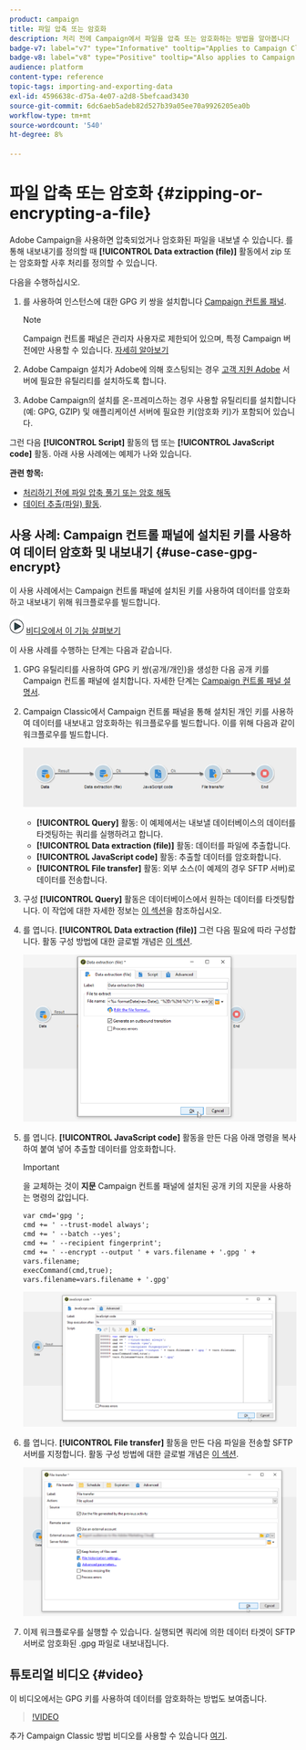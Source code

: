 ```yaml
---
product: campaign
title: 파일 압축 또는 암호화
description: 처리 전에 Campaign에서 파일을 압축 또는 암호화하는 방법을 알아봅니다
badge-v7: label="v7" type="Informative" tooltip="Applies to Campaign Classic v7"
badge-v8: label="v8" type="Positive" tooltip="Also applies to Campaign v8"
audience: platform
content-type: reference
topic-tags: importing-and-exporting-data
exl-id: 4596638c-d75a-4e07-a2d8-5befcaad3430
source-git-commit: 6dc6aeb5adeb82d527b39a05ee70a9926205ea0b
workflow-type: tm+mt
source-wordcount: '540'
ht-degree: 8%

---
```


# 파일 압축 또는 암호화 {#zipping-or-encrypting-a-file}



Adobe Campaign을 사용하면 압축되었거나 암호화된 파일을 내보낼 수 있습니다. 를 통해 내보내기를 정의할 때 **[!UICONTROL Data extraction (file)]** 활동에서 zip 또는 암호화할 사후 처리를 정의할 수 있습니다.

다음을 수행하십시오.

1. 를 사용하여 인스턴스에 대한 GPG 키 쌍을 설치합니다 [Campaign 컨트롤 패널](https://experienceleague.adobe.com/docs/control-panel/using/instances-settings/gpg-keys-management.html?lang=en#encrypting-data).

   >[!NOTE]
   >
   >Campaign 컨트롤 패널은 관리자 사용자로 제한되어 있으며, 특정 Campaign 버전에만 사용할 수 있습니다. [자세히 알아보기](https://experienceleague.adobe.com/docs/control-panel/using/discover-control-panel/key-features.html?lang=ko)

1. Adobe Campaign 설치가 Adobe에 의해 호스팅되는 경우 [고객 지원 Adobe](https://helpx.adobe.com/kr/enterprise/admin-guide.html/enterprise/using/support-for-experience-cloud.ug.html) 서버에 필요한 유틸리티를 설치하도록 합니다.
1. Adobe Campaign의 설치를 온-프레미스하는 경우 사용할 유틸리티를 설치합니다(예: GPG, GZIP) 및 애플리케이션 서버에 필요한 키(암호화 키)가 포함되어 있습니다.

그런 다음 **[!UICONTROL Script]** 활동의 탭 또는 **[!UICONTROL JavaScript code]** 활동. 아래 사용 사례에는 예제가 나와 있습니다.

**관련 항목:**

* [처리하기 전에 파일 압축 풀기 또는 암호 해독](../../platform/using/unzip-decrypt.md)
* [데이터 추출(파일) 활동](../../workflow/using/extraction--file-.md).

## 사용 사례: Campaign 컨트롤 패널에 설치된 키를 사용하여 데이터 암호화 및 내보내기 {#use-case-gpg-encrypt}

이 사용 사례에서는 Campaign 컨트롤 패널에 설치된 키를 사용하여 데이터를 암호화하고 내보내기 위해 워크플로우를 빌드합니다.

![](assets/do-not-localize/how-to-video.png) [비디오에서 이 기능 살펴보기](#video)

이 사용 사례를 수행하는 단계는 다음과 같습니다.

1. GPG 유틸리티를 사용하여 GPG 키 쌍(공개/개인)을 생성한 다음 공개 키를 Campaign 컨트롤 패널에 설치합니다. 자세한 단계는 [Campaign 컨트롤 패널 설명서](https://experienceleague.adobe.com/docs/control-panel/using/instances-settings/gpg-keys-management.html?lang=en#encrypting-data).

1. Campaign Classic에서 Campaign 컨트롤 패널을 통해 설치된 개인 키를 사용하여 데이터를 내보내고 암호화하는 워크플로우를 빌드합니다. 이를 위해 다음과 같이 워크플로우를 빌드합니다.

   ![](assets/gpg-workflow-encrypt.png)

   * **[!UICONTROL Query]** 활동: 이 예제에서는 내보낼 데이터베이스의 데이터를 타겟팅하는 쿼리를 실행하려고 합니다.
   * **[!UICONTROL Data extraction (file)]** 활동: 데이터를 파일에 추출합니다.
   * **[!UICONTROL JavaScript code]** 활동: 추출할 데이터를 암호화합니다.
   * **[!UICONTROL File transfer]** 활동: 외부 소스(이 예제의 경우 SFTP 서버)로 데이터를 전송합니다.

1. 구성 **[!UICONTROL Query]** 활동은 데이터베이스에서 원하는 데이터를 타겟팅합니다. 이 작업에 대한 자세한 정보는 [이 섹션](../../workflow/using/query.md)을 참조하십시오.

1. 를 엽니다. **[!UICONTROL Data extraction (file)]** 그런 다음 필요에 따라 구성합니다. 활동 구성 방법에 대한 글로벌 개념은 [이 섹션](../../workflow/using/extraction--file-.md).

   ![](assets/gpg-data-extraction.png)

1. 를 엽니다. **[!UICONTROL JavaScript code]** 활동을 만든 다음 아래 명령을 복사하여 붙여 넣어 추출할 데이터를 암호화합니다.

   >[!IMPORTANT]
   >
   >을 교체하는 것이 **지문** Campaign 컨트롤 패널에 설치된 공개 키의 지문을 사용하는 명령의 값입니다.

   ```
   var cmd='gpg ';
   cmd += ' --trust-model always';
   cmd += ' --batch --yes';
   cmd += ' --recipient fingerprint';
   cmd += ' --encrypt --output ' + vars.filename + '.gpg ' + vars.filename;
   execCommand(cmd,true);
   vars.filename=vars.filename + '.gpg'
   ```

   ![](assets/gpg-script.png)

1. 를 엽니다. **[!UICONTROL File transfer]** 활동을 만든 다음 파일을 전송할 SFTP 서버를 지정합니다. 활동 구성 방법에 대한 글로벌 개념은 [이 섹션](../../workflow/using/file-transfer.md).

   ![](assets/gpg-file-transfer.png)

1. 이제 워크플로우를 실행할 수 있습니다. 실행되면 쿼리에 의한 데이터 타겟이 SFTP 서버로 암호화된 .gpg 파일로 내보내집니다.

## 튜토리얼 비디오 {#video}

이 비디오에서는 GPG 키를 사용하여 데이터를 암호화하는 방법도 보여줍니다.

>[!VIDEO](https://video.tv.adobe.com/v/36399?quality=12)

추가 Campaign Classic 방법 비디오를 사용할 수 있습니다 [여기](https://experienceleague.adobe.com/docs/campaign-classic-learn/tutorials/overview.html?lang=ko).
